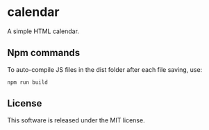 # calendar
A simple HTML calendar.

## Npm commands

To auto-compile JS files in the dist folder after each file saving, use:
```
npm run build
```

## License

This software is released under the MIT license.
